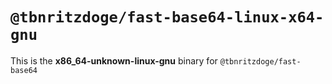 # `@tbnritzdoge/fast-base64-linux-x64-gnu`

This is the **x86_64-unknown-linux-gnu** binary for `@tbnritzdoge/fast-base64`

